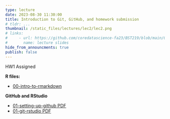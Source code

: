 ```yaml
---
type: lecture
date: 2023-08-30 11:30:00
title: Introduction to Git, GitHub, and homework submission
# tldr: ...
thumbnail: /static_files/lectures/lec2/lec2.png
# links:
#     - url: https://github.com/coredatascience-fa23/BST219/blob/main/00_course_introduction/Lecture_01.pdf
#       name: lecture slides
hide_from_announcments: true
publish: false
---
```

HW1 Assigned

**R files:**
- [00-intro-to-rmarkdown](https://github.com/coredatascience-fa23/BST219/blob/main/01_R-basics/00-intro-to-rmarkdown.Rmd)

**GitHub and RStudio**
- [01-setting-up-github PDF](https://github.com/coredatascience-fa23/BST219/blob/main/02_git-and-github/01-setting-up-github.pdf)
- [01-git-rstudio PDF](https://github.com/coredatascience-fa23/BST219/blob/main/02_git-and-github/02-git-rstudio.pdf)

